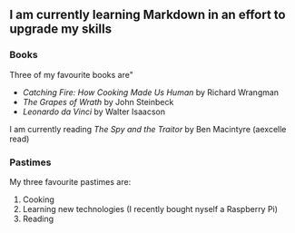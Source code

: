## I am currently learning Markdown in an effort to upgrade my skills

### Books

Three of my favourite books are"

- *Catching Fire: How Cooking Made Us Human* by Richard Wrangman
- *The Grapes of Wrath* by John Steinbeck
- *Leonardo da Vinci* by Walter Isaacson

I am currently reading *The Spy and the Traitor* by Ben Macintyre (aexcelle read)

### Pastimes

My three favourite pastimes are:

1. Cooking
2. Learning new technologies (I recently bought nyself a Raspberry Pi)
3. Reading

 
